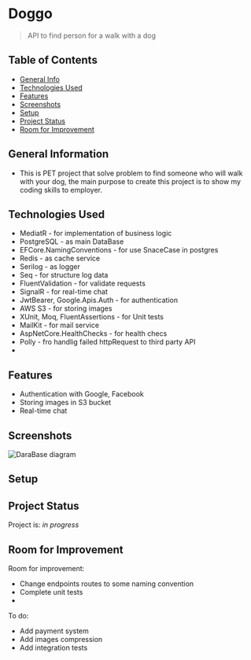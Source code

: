# Doggo
> API to find person for a walk with a dog

## Table of Contents
* [General Info](#general-information)
* [Technologies Used](#technologies-used)
* [Features](#features)
* [Screenshots](#screenshots)
* [Setup](#setup)
* [Project Status](#project-status)
* [Room for Improvement](#room-for-improvement)


## General Information
- This is PET project that solve problem to find someone who will walk with your dog, the main purpose to create this project is to show my coding skills to employer.


## Technologies Used
- MediatR - for implementation of business logic
- PostgreSQL - as main DataBase
- EFCore.NamingConventions - for use SnaceCase in postgres
- Redis - as cache service
- Serilog - as logger
- Seq - for structure log data
- FluentValidation - for validate requests
- SignalR - for real-time chat
- JwtBearer, Google.Apis.Auth - for authentication
- AWS S3 - for storing images
- XUnit, Moq, FluentAssertions - for Unit tests
- MailKit - for mail service
- AspNetCore.HealthChecks - for health checs
- Polly - fro handlig failed httpRequest to third party API
- 


## Features
- Authentication with Google, Facebook
- Storing images in S3 bucket
- Real-time chat


## Screenshots
![DaraBase diagram](./img/DbDiagram.png)

## Setup


## Project Status
Project is: _in progress_ 


## Room for Improvement

Room for improvement:
- Change endpoints routes to some naming convention
- Complete unit tests
- 

To do:
- Add payment system
- Add images compression
- Add integration tests
